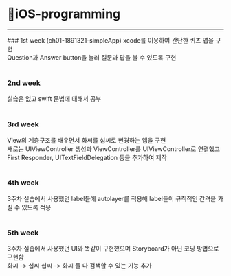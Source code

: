 # 🍎iOS-programming
<hr />
### 1st week (ch01-1891321-simpleApp)
xcode를 이용하여 간단한 퀴즈 앱을 구현<br>
Question과 Answer button을 눌러 질문과 답을 볼 수 있도록 구현
<br><br>

### 2nd week
실습은 없고 swift 문법에 대해서 공부<br><br>
### 3rd week
View의 계층구조를 배우면서 화씨를 섭씨로 변경하는 앱을 구현<br>
새로는 UIViewController 생성과 ViewController를 UIViewController로 연결했고 
First Responder, UITextFieldDelegation 등을 추가하여 제작<br>
<br>
### 4th week
3주차 실습에서 사용했던 label들에 autolayer를 적용해 label들이 규칙적인 간격을 가질 수 있도록 적용
<br><br>
### 5th week
3주차 실습에서 사용했던 UI와 똑같이 구현했으며 Storyboard가 아닌 코딩 방법으로 구현함<br>
화씨 -> 섭씨 섭씨 -> 화씨 둘 다 검색할 수 있는 기능 추가
<br><br>

